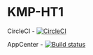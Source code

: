 # KMP-HT1

CircleCI - [![CircleCI](https://circleci.com/gh/Kamerton12/KMP-Task1.svg?style=svg)](https://circleci.com/gh/Kamerton12/KMP-Task1)

AppCenter - [![Build status](https://build.appcenter.ms/v0.1/apps/ba2e3f56-ace1-449c-aea9-54cdd6224ecc/branches/master/badge)](https://appcenter.ms)
